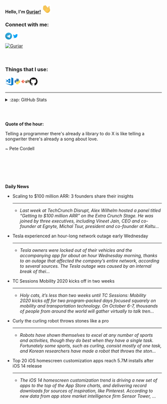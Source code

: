 #### Hello, I'm [Gurjar!](https://GurjarKing.github.io) <img src="https://raw.githubusercontent.com/ABSphreak/ABSphreak/master/gifs/Hi.gif" width="30px"></h2>


### Connect with me:

[<img align="left" alt="Gurjar | Telegram" width="22px" src="https://raw.githubusercontent.com/github/explore/80688e429a7d4ef2fca1e82350fe8e3517d3494d/topics/telegram/telegram.png" />][Telegram]
[<img align="left" alt="Gurjar | Twitter" width="22px" src="https://raw.githubusercontent.com/github/explore/80688e429a7d4ef2fca1e82350fe8e3517d3494d/topics/twitter/twitter.png" />][Twitter]
<br >
<br >
<a href="https://github.com/GurjarKing"><img src="https://komarev.com/ghpvc/?username=GurjarKing" alt="Gurjar" /></a> <br />
<br />
<br />
<!-- <br >

![](https://visitor-badge.glitch.me/badge?page_id=GurjarKing)

<br /> -->

### Things that I use:

[<img align="left" alt="Visual Studio Code" width="26px" src="https://raw.githubusercontent.com/github/explore/80688e429a7d4ef2fca1e82350fe8e3517d3494d/topics/visual-studio-code/visual-studio-code.png" />][VSCode]
[<img align="left" alt="Python" width="26px" src="https://raw.githubusercontent.com/github/explore/80688e429a7d4ef2fca1e82350fe8e3517d3494d/topics/python/python.png" />][Python]
[<img align="left" alt="Git" width="26px" src="https://raw.githubusercontent.com/github/explore/80688e429a7d4ef2fca1e82350fe8e3517d3494d/topics/git/git.png" />][Git]
[<img align="left" alt="GitHub" width="26px" src="https://raw.githubusercontent.com/github/explore/78df643247d429f6cc873026c0622819ad797942/topics/github/github.png" />][Github]

<br />
<br />

---
<details>
  <summary>:zap: GitHub Stats</summary>

<img align="left" alt="Gurjar's Github Stats" src="https://github-readme-stats.vercel.app/api?username=GurjarKing&show_icons=true&hide_border=true&count_private=true&include_all_commit=true&theme=algolia" />

</details>

<!-- ### 🔔 My latest tweet
<a href="https://twitter.com/Gurjar_King43" target="_blank">
	<img src="https://github.com/GurjarKing/GurjarKing/raw/master/tweet.png" width="70%" align="center" alt="Click to view on Twitter" title="My latest tweet, as an image"/>
</a> -->
<br>

<pre>

</pre>

**Quote of the hour:**

Telling a programmer there's already a library to do X is like telling a songwriter there's already a song about love.

~ Pete Cordell
<pre>

</pre>
<br>
<pre>


</pre>
<strong>Daily News</strong>
  
  - Scaling to $100 million ARR: 3 founders share their insights
     <hr/>
     
      - *Last week at TechCrunch Disrupt, Alex Wilhelm hosted a panel titled “Getting to $100 million ARR” on the Extra Crunch Stage. He was joined by three executives, including Vineet Jain, CEO and co-founder at Egnyte, Michal Tsur, president and co-founder at Kaltu…*
     
  - Tesla experienced an hour-long network outage early Wednesday
      <hr/>
      
      - *Tesla owners were locked out of their vehicles and the accompanying app for about an hour Wednesday morning, thanks to an outage that affected the company’s entire network, according to several sources. The Tesla outage was caused by an internal break of thei…*
      
  - TC Sessions Mobility 2020 kicks off in two weeks
      <hr/>
      
      - *Holy cats, it’s less than two weeks until TC Sessions: Mobility 2020 kicks off for two program-packed days focused squarely on mobility and transportation technology. On October 6-7, thousands of people from around the world will gather virtually to talk tren…*
      
  - Curly the curling robot throws stones like a pro
      <hr/>
      
      - *Robots have shown themselves to excel at any number of sports and activities, though they do best when they have a single task. Fortunately some sports, such as curling, consist mostly of one task, and Korean researchers have made a robot that throws the ston…*
       
  - Top 20 iOS homescreen customization apps reach 5.7M installs after iOS 14 release
      <hr/>
       
       - *The iOS 14 homescreen customization trend is driving a new set of apps to the top of the App Store charts, and delivering record downloads for sources of inspiration, like Pinterest. According to new data from app store market intelligence firm Sensor Tower, …*
      

<br />

[VSCode]: https://code.visualstudio.com/
[Python]: https://www.python.org/
[Git]: https://git-scm.com/
[Github]: https://github.com/
[Telegram]: https://t.me/Gurjar_King/
[Twitter]: https://twitter.com/Gurjar_King43/
